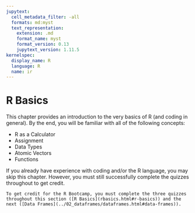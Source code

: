 ```yaml
---
jupytext:
  cell_metadata_filter: -all
  formats: md:myst
  text_representation:
    extension: .md
    format_name: myst
    format_version: 0.13
    jupytext_version: 1.11.5
kernelspec:
  display_name: R
  language: R
  name: ir
---
```


# R Basics

This chapter provides an introduction to the very basics of R (and coding in general). By the end, you will be familiar with all of the following concepts:

+ R as a Calculator
+ Assignment
+ Data Types
+ Atomic Vectors
+ Functions

If you already have experience with coding and/or the R language, you may skip this chapter. However, you must still successfully complete the quizzes throughout to get credit.

```{warning}
To get credit for the R Bootcamp, you must complete the three quizzes throughout this section ([R Basics](rbasics.html#r-basics)) and the next ([Data Frames](../02_dataframes/dataframes.html#data-frames)).
```
